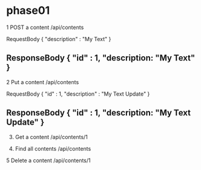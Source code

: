 # phase01

1 POST a content /api/contents

RequestBody
 {
  "description" : "My Text"
 }
 
ResponseBody
 {
  "id" : 1,
  "description: "My Text"
 }
------------------------------------------------- 
2 Put a content /api/contents

RequestBody
 {
  "id" : 1,
  "description" : "My Text Update"
 }
 
ResponseBody
 {
  "id" : 1,
  "description: "My Text Update"
 }
 -------------------------------------------------
 3. Get a content /api/contents/1
 
 4. Find all contents /api/contents
 
 5 Delete a content /api/contents/1
 
